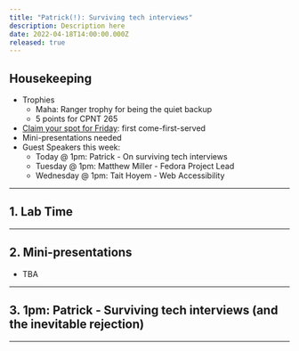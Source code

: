 ```yaml
---
title: "Patrick(!): Surviving tech interviews"
description: Description here
date: 2022-04-18T14:00:00.000Z
released: true
---
```


## Housekeeping
- Trophies
    - Maha: Ranger trophy for being the quiet backup
    - 5 points for CPNT 265
- [Claim your spot for Friday](/cpnt-265/lessons/day-11): first come-first-served
- Mini-presentations needed
- Guest Speakers this week:
    - Today @ 1pm: Patrick - On surviving tech interviews
    - Tuesday @ 1pm: Matthew Miller - Fedora Project Lead
    - Wednesday @ 1pm: Tait Hoyem - Web Accessibility

---

## 1. Lab Time

---

## 2. Mini-presentations
- TBA

---

## 3. 1pm: Patrick - Surviving tech interviews (and the inevitable rejection)

---